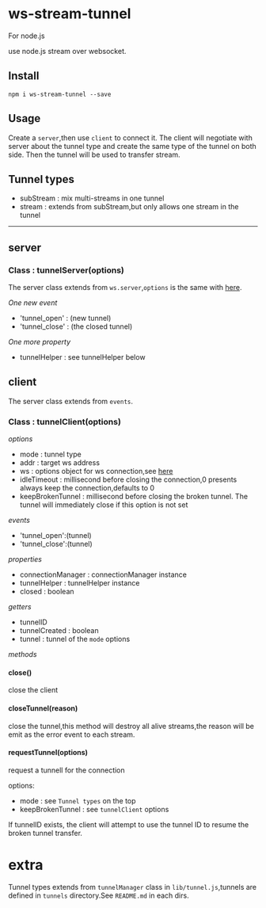 # ws-stream-tunnel

For node.js

use node.js stream over websocket.

## Install

```
npm i ws-stream-tunnel --save
```

## Usage
Create a `server`,then use `client` to connect it. The client will negotiate with server about the tunnel type and create the same type of the tunnel on both side.
Then the tunnel will be used to transfer stream.

## Tunnel types

* subStream : mix multi-streams in one tunnel
* stream : extends from subStream,but only allows one stream in the tunnel

------

## server

### Class : tunnelServer(options)

The server class extends from `ws.server`,`options` is the same with [here](https://github.com/websockets/ws/blob/master/doc/ws.md#new-websocketserveroptions-callback).

*One new event*
* 'tunnel_open' : (new tunnel)
* 'tunnel_close' : (the closed tunnel)

*One more property*
* tunnelHelper : see tunnelHelper below

## client
The server class extends from `events`.

### Class : tunnelClient(options)

*options*
* mode : tunnel type
* addr : target ws address
* ws : options object for ws connection,see [here](https://github.com/websockets/ws/blob/master/doc/ws.md#new-websocketaddress-protocols-options)
* idleTimeout : millisecond before closing the connection,0 presents always keep the connection,defaults to 0
* keepBrokenTunnel : millisecond before closing the broken tunnel. The tunnel will immediately close if this option is not set

*events*
* 'tunnel_open':(tunnel)
* 'tunnel_close':(tunnel)

*properties*
* connectionManager : connectionManager instance
* tunnelHelper : tunnelHelper instance
* closed : boolean

*getters*
* tunnelID
* tunnelCreated : boolean
* tunnel : tunnel of the `mode` options

*methods*
#### close()

close the client

#### closeTunnel(reason)

close the tunnel,this method will destroy all alive streams,the reason will be emit as the error event to each stream.

#### requestTunnel(options)

request a tunnell for the connection

options:
* mode : see `Tunnel types` on the top
* keepBrokenTunnel : see `tunnelClient` options

If tunnelID exists, the client will attempt to use the tunnel ID to resume the broken tunnel transfer.

# extra

Tunnel types extends from `tunnelManager` class in `lib/tunnel.js`,tunnels are defined in `tunnels` directory.See `README.md` in each dirs.